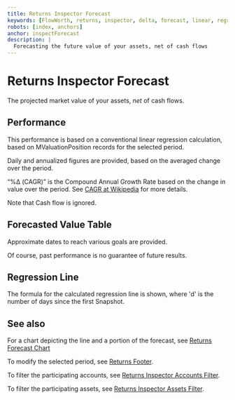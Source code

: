 ```yaml
---
title: Returns Inspector Forecast
keywords: [FlowWorth, returns, inspector, delta, forecast, linear, regression]
robots: [index, anchors]
anchor: inspectForecast
description: |
  Forecasting the future value of your assets, net of cash flows
---
```


# Returns Inspector Forecast

The projected market value of your assets, _net_ of cash flows.

## Performance

This performance is based on a conventional linear regression calculation, based on MValuationPosition records for the selected period. 

Daily and annualized figures are provided, based on the averaged change over the period.

“%Δ (CAGR)” is the Compound Annual Growth Rate based on the change in value over the period. See [CAGR at Wikipedia](https://en.wikipedia.org/wiki/Compound_annual_growth_rate) for more details.

Note that Cash flow is ignored.

## Forecasted Value Table

Approximate dates to reach various goals are provided.

Of course, past performance is no guarantee of future results.

## Regression Line

The formula for the calculated regression line is shown, where 'd' is the number of days since the first Snapshot.

## See also

For a chart depicting the line and a portion of the forecast, see [Returns Forecast Chart](../returnsForecast/index.html)

To modify the selected period, see [Returns Footer](../returnsFooter/index.html).

To filter the participating accounts, see [Returns Inspector Accounts Filter](../inspectAccounts/index.html).

To filter the participating assets, see [Returns Inspector Assets Filter](../inspectAssets/index.html).

